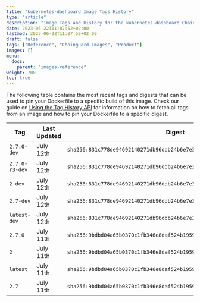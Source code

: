 ```yaml
---
title: "kubernetes-dashboard Image Tags History"
type: "article"
description: "Image Tags and History for the kubernetes-dashboard Chainguard Image"
date: 2023-06-22T11:07:52+02:00
lastmod: 2023-06-22T11:07:52+02:00
draft: false
tags: ["Reference", "Chainguard Images", "Product"]
images: []
menu:
  docs:
    parent: "images-reference"
weight: 700
toc: true
---
```


The following table contains the most recent tags and digests that can be used to pin your Dockerfile to a specific build of this image. Check our guide on [Using the Tag History API](/chainguard/chainguard-images/using-the-tag-history-api/) for information on how to fetch all tags from an image and how to pin your Dockerfile to a specific digest.

| Tag            | Last Updated | Digest                                                                    |
|----------------|--------------|---------------------------------------------------------------------------|
| `2.7.0-dev`    | July 12th    | `sha256:831c778de94692140271db96ddb24b6e7e3ea9df872827ae84565042bb4a5719` |
| `2.7.0-r3-dev` | July 12th    | `sha256:831c778de94692140271db96ddb24b6e7e3ea9df872827ae84565042bb4a5719` |
| `2-dev`        | July 12th    | `sha256:831c778de94692140271db96ddb24b6e7e3ea9df872827ae84565042bb4a5719` |
| `2.7-dev`      | July 12th    | `sha256:831c778de94692140271db96ddb24b6e7e3ea9df872827ae84565042bb4a5719` |
| `latest-dev`   | July 12th    | `sha256:831c778de94692140271db96ddb24b6e7e3ea9df872827ae84565042bb4a5719` |
| `2.7.0`        | July 11th    | `sha256:9bdbd04a65b0370c1fb346e8daf524b1959b9bd7920425914e14ed9531ab0c1b` |
| `2`            | July 11th    | `sha256:9bdbd04a65b0370c1fb346e8daf524b1959b9bd7920425914e14ed9531ab0c1b` |
| `latest`       | July 11th    | `sha256:9bdbd04a65b0370c1fb346e8daf524b1959b9bd7920425914e14ed9531ab0c1b` |
| `2.7`          | July 11th    | `sha256:9bdbd04a65b0370c1fb346e8daf524b1959b9bd7920425914e14ed9531ab0c1b` |
